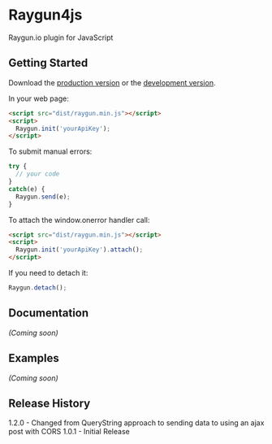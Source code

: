 # Raygun4js

Raygun.io plugin for JavaScript

## Getting Started
Download the [production version][min] or the [development version][max].

[min]: https://raw.github.com/MindscapeHQ/raygun4js/master/dist/raygun.min.js
[max]: https://raw.github.com/MindscapeHQ/raygun4js/master/dist/raygun.js

In your web page:

```html
<script src="dist/raygun.min.js"></script>
<script>
  Raygun.init('yourApiKey');
</script>
```

To submit manual errors:

```javascript
try {
  // your code
}
catch(e) {
  Raygun.send(e);
}
```

To attach the window.onerror handler call:

```html
<script src="dist/raygun.min.js"></script>
<script>
  Raygun.init('yourApiKey').attach();
</script>
```

If you need to detach it:

```javascript
Raygun.detach();
```

## Documentation
_(Coming soon)_

## Examples
_(Coming soon)_

## Release History

1.2.0 - Changed from QueryString approach to sending data to using an ajax post with CORS
1.0.1 - Initial Release
